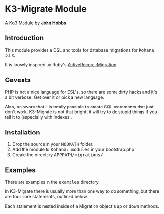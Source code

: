 # K3-Migrate Module

A Ko3 Module by [**John Hobbs**](http://twitter.com/jmhobbs)

## Introduction

This module provides a DSL and tools for database migrations for Kohana 3.1.x.

It is loosely inspired by Ruby's [ActiveRecord::Migration](http://api.rubyonrails.org/classes/ActiveRecord/Migration.html)

## Caveats

PHP is not a nice language for DSL's, so there are some dirty hacks and it's a bit verbose. Get over it or pick a new language.

Also, be aware that it is totally possible to create SQL statements that just don't work.  K3-Migrate is not that bright, it will try to do stupid things if you tell it to (especially with indexes).

## Installation

1. Drop the source in your <tt>MODPATH</tt> folder.
2. Add the module to <tt>Kohana::modules</tt> in your bootstrap.php
3. Create the directory <tt>APPPATH/migrations/</tt>

## Examples

There are examples in the <tt>examples</tt> directory.

In K3-Migrate there is usually more than one way to do something, but there are four core statements, outlined below.

Each statement is nested inside of a Migration object's <tt>up</tt> or <tt>down</tt> methods.

